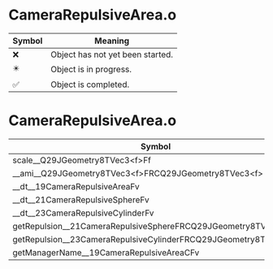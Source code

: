 # CameraRepulsiveArea.o
| Symbol | Meaning 
| ------------- | ------------- 
| :x: | Object has not yet been started. 
| :eight_pointed_black_star: | Object is in progress. 
| :white_check_mark: | Object is completed. 


# CameraRepulsiveArea.o
| Symbol | Decompiled? |
| ------------- | ------------- |
| scale__Q29JGeometry8TVec3&lt;f&gt;Ff | :white_check_mark: |
| __ami__Q29JGeometry8TVec3&lt;f&gt;FRCQ29JGeometry8TVec3&lt;f&gt; | :white_check_mark: |
| __dt__19CameraRepulsiveAreaFv | :white_check_mark: |
| __dt__21CameraRepulsiveSphereFv | :white_check_mark: |
| __dt__23CameraRepulsiveCylinderFv | :white_check_mark: |
| getRepulsion__21CameraRepulsiveSphereFRCQ29JGeometry8TVec3&lt;f&gt; | :white_check_mark: |
| getRepulsion__23CameraRepulsiveCylinderFRCQ29JGeometry8TVec3&lt;f&gt; | :white_check_mark: |
| getManagerName__19CameraRepulsiveAreaCFv | :white_check_mark: |
